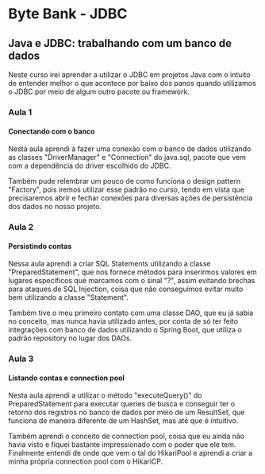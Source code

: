 # Byte Bank - JDBC

## Java e JDBC: trabalhando com um banco de dados

Neste curso irei aprender a utilizar o JDBC em projetos Java com o intuito de entender melhor o que acontece por baixo dos panos quando utilizamos o JDBC por meio de algum outro pacote ou framework.

### Aula 1

#### Conectando com o banco

Nesta aula aprendi a fazer uma conexão com o banco de dados utilizando as classes "DriverManager" e "Connection" do java.sql, pacote que vem com a dependência do driver escolhido do JDBC.

Também pude relembrar um pouco de como funciona o design pattern "Factory", pois iremos utilizar esse padrão no curso, tendo em vista que precisaremos abrir e fechar conexões para diversas ações de persistência dos dados no nosso projeto.

### Aula 2

#### Persistindo contas

Nessa aula aprendi a criar SQL Statements utilizando a classe "PreparedStatement", que nos fornece métodos para inserirmos valores em lugares específicos que marcamos com o sinal "?", assim evitando brechas para ataques de SQL Injection, coisa que não conseguimos evitar muito bem utilizando a classe "Statement".

Também tive o meu primeiro contato com uma classe DAO, que eu já sabia no conceito, mas nunca havia utilizado antes, por conta de só ter feito integrações com banco de dados utilizando o Spring Boot, que utiliza o padrão repository no lugar dos DAOs.

### Aula 3

#### Listando contas e connection pool

Nesta aula aprendi a utilizar o método "executeQuery()" do PreparedStatement para executar queries de busca e conseguir ter o retorno dos registros no banco de dados por meio de um ResultSet, que funciona de maneira diferente de um HashSet, mas até que é intuitivo.

Também aprendi o conceito de connection pool, coisa que eu ainda não havia visto e fiquei bastante impressionado com o poder que ele tem. Finalmente entendi de onde que vem o tal do HikariPool e aprendi a criar a minha própria connection pool com o HikariCP.
